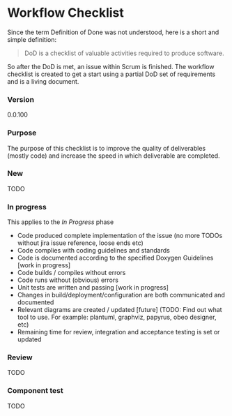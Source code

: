 # Workflow Checklist
Since the term Definition of Done was not understood, here is a short and simple definition:
> DoD is a checklist of valuable activities required to produce software. 

So after the DoD is met, an issue within Scrum is finished.
The workflow checklist is created to get a start using a partial DoD set of requirements and is a living document. 

### Version
0.0.100

### Purpose
The purpose of this checklist is to improve the quality of deliverables (mostly code) and increase the speed in 
which deliverable are completed.

### New
TODO

### In progress
This applies to the *In Progress* phase
* Code produced complete implementation of the issue (no more TODOs without jira issue reference, loose ends etc)
* Code complies with coding guidelines and standards
* Code is documented according to the specified Doxygen Guidelines [work in progress]
* Code builds / compiles without errors
* Code runs without (obvious) errors
* Unit tests are written and passing [work in progress]
* Changes in build/deployment/configuration are both communicated and documented
* Relevant diagrams are created / updated [future] (TODO: Find out what tool to use. For example: plantuml, graphviz, papyrus, obeo designer, etc)
* Remaining time for review, integration and acceptance testing is set or updated 

### Review
TODO

### Component test
TODO

